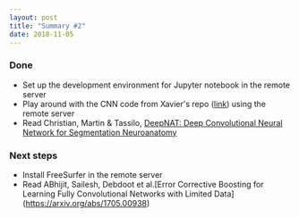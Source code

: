```yaml
---
layout: post
title: "Summary #2"
date: 2018-11-05
---
```


### Done

* Set up the development environment for Jupyter notebook in the remote server
* Play around with the CNN code from Xavier's repo ([link](https://github.com/xbresson/CE7454_2018)) using the remote server
* Read Christian, Martin & Tassilo, [DeepNAT: Deep Convolutional Neural Network for Segmentation Neuroanatomy](https://arxiv.org/abs/1702.08192)



### Next steps

* Install FreeSurfer in the remote server
* Read ABhijit, Sailesh, Debdoot et al.[Error Corrective Boosting for Learning Fully Convolutional Networks with Limited Data] (https://arxiv.org/abs/1705.00938)
